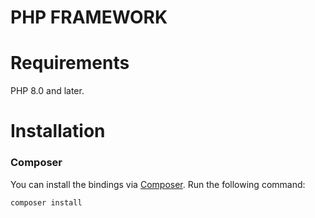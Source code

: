 # PHP FRAMEWORK



# Requirements

PHP 8.0 and later.

# Installation

### Composer

You can install the bindings via [Composer](http://getcomposer.org/). Run the following command:

```bash
composer install
```
 
